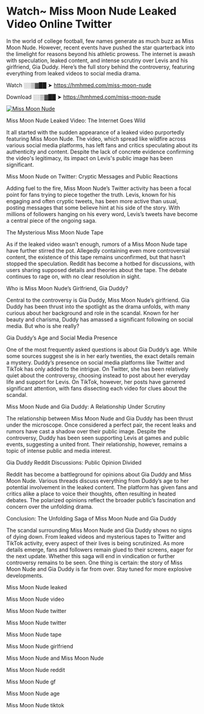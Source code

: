 # Watch~ Miss Moon Nude Leaked Video Online Twitter

In the world of college football, few names generate as much buzz as Miss Moon Nude. However, recent events have pushed the star quarterback into the limelight for reasons beyond his athletic prowess. The internet is awash with speculation, leaked content, and intense scrutiny over Levis and his girlfriend, Gia Duddy. Here’s the full story behind the controversy, featuring everything from leaked videos to social media drama.

Watch ░░▒▓██ ➤ https://hmhmed.com/miss-moon-nude

Download ░░▒▓██ ➤ https://hmhmed.com/miss-moon-nude

[![Miss Moon Nude](https://i.imgur.com/dJHk4Zq.gif)](https://hmhmed.com/miss-moon-nude)

Miss Moon Nude Leaked Video: The Internet Goes Wild

It all started with the sudden appearance of a leaked video purportedly featuring Miss Moon Nude. The video, which spread like wildfire across various social media platforms, has left fans and critics speculating about its authenticity and content. Despite the lack of concrete evidence confirming the video's legitimacy, its impact on Levis's public image has been significant.

Miss Moon Nude on Twitter: Cryptic Messages and Public Reactions

Adding fuel to the fire, Miss Moon Nude’s Twitter activity has been a focal point for fans trying to piece together the truth. Levis, known for his engaging and often cryptic tweets, has been more active than usual, posting messages that some believe hint at his side of the story. With millions of followers hanging on his every word, Levis’s tweets have become a central piece of the ongoing saga.

The Mysterious Miss Moon Nude Tape

As if the leaked video wasn’t enough, rumors of a Miss Moon Nude tape have further stirred the pot. Allegedly containing even more controversial content, the existence of this tape remains unconfirmed, but that hasn’t stopped the speculation. Reddit has become a hotbed for discussions, with users sharing supposed details and theories about the tape. The debate continues to rage on, with no clear resolution in sight.

Who is Miss Moon Nude’s Girlfriend, Gia Duddy?

Central to the controversy is Gia Duddy, Miss Moon Nude’s girlfriend. Gia Duddy has been thrust into the spotlight as the drama unfolds, with many curious about her background and role in the scandal. Known for her beauty and charisma, Duddy has amassed a significant following on social media. But who is she really?

Gia Duddy’s Age and Social Media Presence

One of the most frequently asked questions is about Gia Duddy’s age. While some sources suggest she is in her early twenties, the exact details remain a mystery. Duddy’s presence on social media platforms like Twitter and TikTok has only added to the intrigue. On Twitter, she has been relatively quiet about the controversy, choosing instead to post about her everyday life and support for Levis. On TikTok, however, her posts have garnered significant attention, with fans dissecting each video for clues about the scandal.

Miss Moon Nude and Gia Duddy: A Relationship Under Scrutiny

The relationship between Miss Moon Nude and Gia Duddy has been thrust under the microscope. Once considered a perfect pair, the recent leaks and rumors have cast a shadow over their public image. Despite the controversy, Duddy has been seen supporting Levis at games and public events, suggesting a united front. Their relationship, however, remains a topic of intense public and media interest.

Gia Duddy Reddit Discussions: Public Opinion Divided

Reddit has become a battleground for opinions about Gia Duddy and Miss Moon Nude. Various threads discuss everything from Duddy’s age to her potential involvement in the leaked content. The platform has given fans and critics alike a place to voice their thoughts, often resulting in heated debates. The polarized opinions reflect the broader public’s fascination and concern over the unfolding drama.

Conclusion: The Unfolding Saga of Miss Moon Nude and Gia Duddy

The scandal surrounding Miss Moon Nude and Gia Duddy shows no signs of dying down. From leaked videos and mysterious tapes to Twitter and TikTok activity, every aspect of their lives is being scrutinized. As more details emerge, fans and followers remain glued to their screens, eager for the next update. Whether this saga will end in vindication or further controversy remains to be seen. One thing is certain: the story of Miss Moon Nude and Gia Duddy is far from over. Stay tuned for more explosive developments.

Miss Moon Nude leaked

Miss Moon Nude video

Miss Moon Nude twitter

Miss Moon Nude twitter

Miss Moon Nude tape

Miss Moon Nude girlfriend

Miss Moon Nude and Miss Moon Nude

Miss Moon Nude reddit

Miss Moon Nude gf

Miss Moon Nude age

Miss Moon Nude tiktok